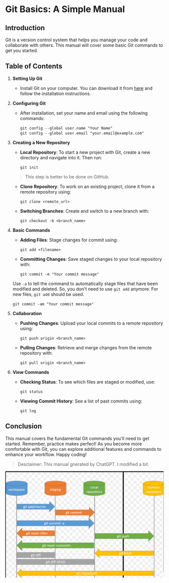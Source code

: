 # Git Basics: A Simple Manual

## Introduction

Git is a version control system that helps you manage your code and collaborate with others. This manual will cover some basic Git commands to get you started.

## Table of Contents

1. **Setting Up Git**
   - Install Git on your computer. You can download it from [here](https://git-scm.com/downloads) and follow the installation instructions.

2. **Configuring Git**
   - After installation, set your name and email using the following commands:
     ```
     git config --global user.name "Your Name"
     git config --global user.email "your.email@example.com"
     ```

3. **Creating a New Repository**

   - **Local Repository**: To start a new project with Git, create a new directory and navigate into it. Then run:
     ```
     git init
     ```
    > This step is better to be done on GitHub.
   
   - **Clone Repository**: To work on an existing project, clone it from a remote repository using:
     ```
     git clone <remote_url>
     ```
     
   - **Switching Branches**: Create and switch to a new branch with:
     ```
     git checkout -b <branch_name>
     ```

4. **Basic Commands**


   - **Adding Files**: Stage changes for commit using:
     ```
     git add <filename>
     ```

   - **Committing Changes**: Save staged changes to your local repository with:
     ```
     git commit -m "Your commit message"
     ```
    Use `-a` to tell the command to automatically stage files that have been modified and deleted. So, you don't need to use `git add` anymore. For new files, `git add` should be used.
     ```
     git commit -am "Your commit message"
     ```

5. **Collaboration**

   - **Pushing Changes**: Upload your local commits to a remote repository using:
     ```
     git push origin <branch_name>
     ```

   - **Pulling Changes**: Retrieve and merge changes from the remote repository with:
     ```
     git pull origin <branch_name>
     ```
    
6. **View Commands**

   - **Checking Status**: To see which files are staged or modified, use:
     ```
     git status
     ```

   - **Viewing Commit History**: See a list of past commits using:
     ```
     git log
     ```


## Conclusion

This manual covers the fundamental Git commands you'll need to get started. Remember, practice makes perfect! As you become more comfortable with Git, you can explore additional features and commands to enhance your workflow. Happy coding!

> Desclaimer: This manual gnerated by ChatGPT. I modified a bit.

![Alt text](../assets/image.png)